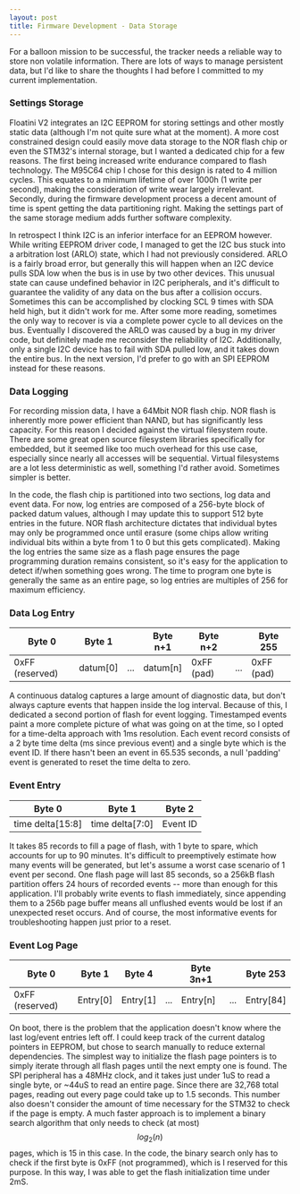 ```yaml
---
layout: post
title: Firmware Development - Data Storage
---
```


For a balloon mission to be successful, the tracker needs a reliable way to store non volatile information. There are lots of ways to manage persistent data, but I'd like to share the thoughts I had before I committed to my current implementation. 

### Settings Storage
Floatini V2 integrates an I2C EEPROM for storing settings and other mostly static data (although I'm not quite sure what at the moment). A more cost constrained design could easily move data storage to the NOR flash chip or even the STM32's internal storage, but I wanted a dedicated chip for a few reasons. The first being increased write endurance compared to flash technology. The M95C64 chip I chose for this design is rated to 4 million cycles. This equates to a minimum lifetime of over 1000h (1 write per second), making the consideration of write wear largely irrelevant. Secondly, during the firmware development process a decent amount of time is spent getting the data partitioning right. Making the settings part of the same storage medium adds further software complexity. 

In retrospect I think I2C is an inferior interface for an EEPROM however. While writing EEPROM driver code, I managed to get the I2C bus stuck into a arbitration lost (ARLO) state, which I had not previously considered. ARLO is a fairly broad error, but generally this will happen when an I2C device pulls SDA low when the bus is in use by two other devices. This unusual state can cause undefined behavior in I2C peripherals, and it's difficult to guarantee the validity of any data on the bus after a collision occurs. Sometimes this can be accomplished by clocking SCL 9 times with SDA held high, but it didn't work for me. After some more reading, sometimes the only way to recover is via a complete power cycle to all devices on the bus. Eventually I discovered the ARLO was caused by a bug in my driver code, but definitely made me reconsider the reliability of I2C. Additionally, only a single I2C device has to fail with SDA pulled low, and it takes down the entire bus. In the next version, I'd prefer to go with an SPI EEPROM instead for these reasons. 

### Data Logging
For recording mission data, I have a 64Mbit NOR flash chip. NOR flash is inherently more power efficient than NAND, but has significantly less capacity. For this reason I decided against the virtual filesystem route. There are some great open source filesystem libraries specifically for embedded, but it seemed like too much overhead for this use case, especially since nearly all accesses will be sequential. Virtual filesystems are a lot less deterministic as well, something I'd rather avoid. Sometimes simpler is better.

In the code, the flash chip is partitioned into two sections, log data and event data. For now, log entries are composed of a 256-byte block of packed datum values, although I may update this to support 512 byte entries in the future. NOR flash architecture dictates that individual bytes may only be programmed once until erasure (some chips allow writing individual bits within a byte from 1 to 0 but this gets complicated). Making the log entries the same size as a flash page ensures the page programming duration remains consistent, so it's easy for the application to detect if/when something goes wrong. The time to program one byte is generally the same as an entire page, so log entries are multiples of 256 for maximum efficiency. 

### Data Log Entry

| Byte 0            | Byte 1   |     | Byte n+1 | Byte n+2   |     | Byte 255   |
|-------------------|----------|-----|----------|------------|-----|------------|
| 0xFF (reserved)   | datum[0] | ... | datum[n] | 0xFF (pad) | ... | 0xFF (pad) |

A continuous datalog captures a large amount of diagnostic data, but don't always capture events that happen inside the log interval. Because of this, I dedicated a second portion of flash for event logging. Timestamped events paint a more complete picture of what was going on at the time, so I opted for a time-delta approach with 1ms resolution. Each event record consists of a 2 byte time delta (ms since previous event) and a single byte which is the event ID. If there hasn't been an event in 65.535 seconds, a null 'padding' event is generated to reset the time delta to zero. 

### Event Entry

| Byte 0            | Byte 1          | Byte 2   |
|-------------------|-----------------|----------|
| time delta[15:8]  | time delta[7:0] | Event ID |

It takes 85 records to fill a page of flash, with 1 byte to spare, which accounts for up to 90 minutes. It's difficult to preemptively estimate how many events will be generated, but let's assume a worst case scenario of 1 event per second. One flash page will last 85 seconds, so a 256kB flash partition offers 24 hours of recorded events -- more than enough for this application. I'll probably write events to flash immediately, since appending them to a 256b page buffer means all unflushed events would be lost if an unexpected reset occurs. And of course, the most informative events for troubleshooting happen just prior to a reset. 

### Event Log Page

| Byte 0            | Byte 1   | Byte 4   |     | Byte 3n+1  |     | Byte 253   |
|-------------------|----------|----------|-----|------------|-----|------------|
| 0xFF (reserved)   | Entry[0] | Entry[1] | ... | Entry[n]   | ... | Entry[84]  |


On boot, there is the problem that the application doesn't know where the last log/event entries left off. I could keep track of the current datalog pointers in EEPROM, but chose to search manually to reduce external dependencies. The simplest way to initialize the flash page pointers is to simply iterate through all flash pages until the next empty one is found. The SPI peripheral has a 48MHz clock, and it takes just under 1uS to read a single byte, or ~44uS to read an entire page. Since there are 32,768 total pages, reading out every page could take up to 1.5 seconds. This number also doesn't consider the amount of time necessary for the STM32 to check if the page is empty. A much faster approach is to implement a binary search algorithm that only needs to check (at most) $$ log_2(n) $$ pages, which is 15 in this case. In the code, the binary search only has to check if the first byte is 0xFF (not programmed), which is I reserved for this purpose. In this way, I was able to get the flash initialization time under 2mS. 

